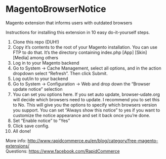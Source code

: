 # MagentoBrowserNotice
Magento extension that informs users with outdated browsers
  
Instructions for installing this extension in 10 easy do-it-yourself steps.
1. Clone this repo (DUH!)  
2. Copy it’s contents to the root of your Magento installation. You can use FTP to do that. It’s the directory containing index.php [App] [Skin] [Media] among others  
3. Log in to your Magento backend  
4. Go to System -> Cache Management, select all options, and in the action dropdown select “Refresh”. Then click Submit.  
5. Log out/in to your backend  
6. Go to System -> Configuration -> Web and drop down the “Browser update notice” selection  
7. You can set you options here. If you set auto update, browser-udate.org will decide which browsers need to update. I recommend you to set this to No. This will give you the options to specify which browsers version you support. You can set “Always show this notice” to yes if you want to customize the notice appearance and set it back once you’re done.  
8. Set “Enable notice” to “Yes”  
9. Click save config.  
10. All done!  
  
More info: http://www.rapidcommerce.eu/en/blog/category/free-magento-extensions/  
Questions: https://www.facebook.com/RapidCommerce
